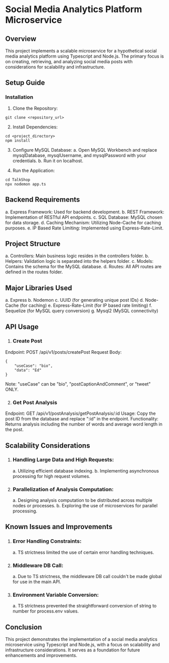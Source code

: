 # Social Media Analytics Platform Microservice

## Overview
This project implements a scalable microservice for a hypothetical social media analytics platform using Typescript and Node.js. The primary focus is on creating, retrieving, and analyzing social media posts with considerations for scalability and infrastructure.



## Setup Guide

### Installation
1. Clone the Repository:

```
git clone <repository_url>
```

2. Install Dependencies:

```
cd <project_directory>
npm install
```


3. Configure MySQL Database:
    a. Open MySQL Workbench and replace mysqlDatabase, mysqlUsername, and mysqlPassword with your credentials.
    b. Run it on localhost.


4. Run the Application:

```
cd TalkShop
npx nodemon app.ts
```


## Backend Requirements
a. Express Framework: Used for backend development.
b. REST Framework: Implementation of RESTful API endpoints.
c. SQL Database: MySQL chosen for data storage.
d. Caching Mechanism: Utilizing Node-Cache for caching purposes.
e. IP Based Rate Limiting: Implemented using Express-Rate-Limit.


## Project Structure
a. Controllers: Main business logic resides in the controllers folder.
b. Helpers: Validation logic is separated into the helpers folder.
c. Models: Contains the schema for the MySQL database.
d. Routes: All API routes are defined in the routes folder.

## Major Libraries Used
a. Express
b. Nodemon
c. UUID (for generating unique post IDs)
d. Node-Cache (for caching)
e. Express-Rate-Limit (for IP based rate limiting)
f. Sequelize (for MySQL query conversion)
g. Mysql2 (MySQL connectivity)


## API Usage
1. ### Create Post
Endpoint: POST /api/v1/posts/createPost
Request Body:

```
{
    "useCase": "bio",
    "data": "Ed"
}
```

Note: "useCase" can be "bio", "postCaptionAndComment", or "tweet" ONLY.

2. ### Get Post Analysis
Endpoint: GET /api/v1/postAnalysis/getPostAnalysis/:id
Usage: Copy the post ID from the database and replace ":id" in the endpoint.
Functionality: Returns analysis including the number of words and average word length in the post.


## Scalability Considerations
1. ### Handling Large Data and High Requests:

    a. Utilizing efficient database indexing.
    b. Implementing asynchronous processing for high request volumes.

2. ### Parallelization of Analysis Computation:

    a. Designing analysis computation to be distributed across multiple nodes or processes.
    b. Exploring the use of microservices for parallel processing.


## Known Issues and Improvements

1. ### Error Handling Constraints:

    a. TS strictness limited the use of certain error handling techniques.

2. ### Middleware DB Call:

    a. Due to TS strictness, the middleware DB call couldn't be made global for use in the main API.

3. ### Environment Variable Conversion:

    a. TS strictness prevented the straightforward conversion of string to number for process.env values.


## Conclusion
This project demonstrates the implementation of a social media analytics microservice using Typescript and Node.js, with a focus on scalability and infrastructure considerations. It serves as a foundation for future enhancements and improvements.
